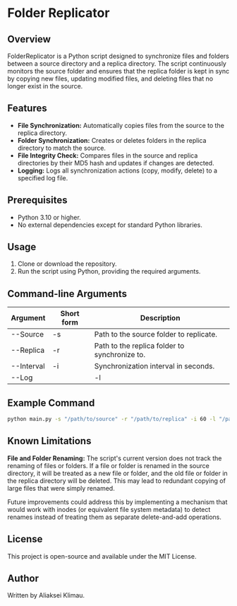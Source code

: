 # Folder Replicator

## Overview
FolderReplicator is a Python script designed to synchronize files and folders between a source directory and a replica directory.
The script continuously monitors the source folder and ensures that the replica folder is kept in sync by copying new files, updating modified files, and deleting files that no longer exist in the source.

## Features
- **File Synchronization:** Automatically copies files from the source to the replica directory.
- **Folder Synchronization:** Creates or deletes folders in the replica directory to match the source.
- **File Integrity Check:** Compares files in the source and replica directories by their MD5 hash and updates if changes are detected.
- **Logging:** Logs all synchronization actions (copy, modify, delete) to a specified log file.

## Prerequisites
- Python 3.10 or higher.
- No external dependencies except for standard Python libraries.

## Usage
1. Clone or download the repository.
2. Run the script using Python, providing the required arguments.

## Command-line Arguments
| Argument | Short form   | Description  |
|---|---|---|
| --Source  | -s | Path to the source folder to replicate.  |
|  --Replica | -r  | Path to the replica folder to synchronize to.  |
|  --Interval | -i  | Synchronization interval in seconds.  |
|  --Log |   | -l  | Path to the log file where sync actions are recorded.  |   |

## Example Command
```bash
python main.py -s "/path/to/source" -r "/path/to/replica" -i 60 -l "/path/to/logfile.log"
```
## Known Limitations
**File and Folder Renaming:** The script's current version does not track the renaming of files or folders.
If a file or folder is renamed in the source directory, it will be treated as a new file or folder, and the old file or folder in the replica directory will be deleted.
This may lead to redundant copying of large files that were simply renamed.

Future improvements could address this by implementing a mechanism that would work with inodes (or equivalent file system metadata) to detect renames instead of treating them as separate delete-and-add operations.
## License
This project is open-source and available under the MIT License.

## Author
Written by Aliaksei Klimau.
